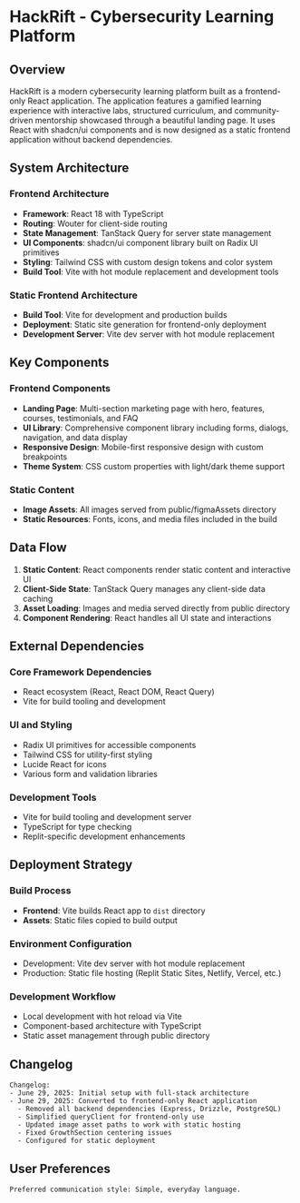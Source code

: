 # HackRift - Cybersecurity Learning Platform

## Overview

HackRift is a modern cybersecurity learning platform built as a frontend-only React application. The application features a gamified learning experience with interactive labs, structured curriculum, and community-driven mentorship showcased through a beautiful landing page. It uses React with shadcn/ui components and is now designed as a static frontend application without backend dependencies.

## System Architecture

### Frontend Architecture
- **Framework**: React 18 with TypeScript
- **Routing**: Wouter for client-side routing
- **State Management**: TanStack Query for server state management
- **UI Components**: shadcn/ui component library built on Radix UI primitives
- **Styling**: Tailwind CSS with custom design tokens and color system
- **Build Tool**: Vite with hot module replacement and development tools

### Static Frontend Architecture
- **Build Tool**: Vite for development and production builds
- **Deployment**: Static site generation for frontend-only deployment
- **Development Server**: Vite dev server with hot module replacement

## Key Components

### Frontend Components
- **Landing Page**: Multi-section marketing page with hero, features, courses, testimonials, and FAQ
- **UI Library**: Comprehensive component library including forms, dialogs, navigation, and data display
- **Responsive Design**: Mobile-first responsive design with custom breakpoints
- **Theme System**: CSS custom properties with light/dark theme support

### Static Content
- **Image Assets**: All images served from public/figmaAssets directory
- **Static Resources**: Fonts, icons, and media files included in the build

## Data Flow

1. **Static Content**: React components render static content and interactive UI
2. **Client-Side State**: TanStack Query manages any client-side data caching
3. **Asset Loading**: Images and media served directly from public directory
4. **Component Rendering**: React handles all UI state and interactions

## External Dependencies

### Core Framework Dependencies
- React ecosystem (React, React DOM, React Query)
- Vite for build tooling and development

### UI and Styling
- Radix UI primitives for accessible components
- Tailwind CSS for utility-first styling
- Lucide React for icons
- Various form and validation libraries

### Development Tools
- Vite for build tooling and development server
- TypeScript for type checking
- Replit-specific development enhancements

## Deployment Strategy

### Build Process
- **Frontend**: Vite builds React app to `dist` directory
- **Assets**: Static files copied to build output

### Environment Configuration
- Development: Vite dev server with hot module replacement
- Production: Static file hosting (Replit Static Sites, Netlify, Vercel, etc.)

### Development Workflow
- Local development with hot reload via Vite
- Component-based architecture with TypeScript
- Static asset management through public directory

## Changelog

```
Changelog:
- June 29, 2025: Initial setup with full-stack architecture
- June 29, 2025: Converted to frontend-only React application
  - Removed all backend dependencies (Express, Drizzle, PostgreSQL)
  - Simplified queryClient for frontend-only use
  - Updated image asset paths to work with static hosting
  - Fixed GrowthSection centering issues
  - Configured for static deployment
```

## User Preferences

```
Preferred communication style: Simple, everyday language.
```